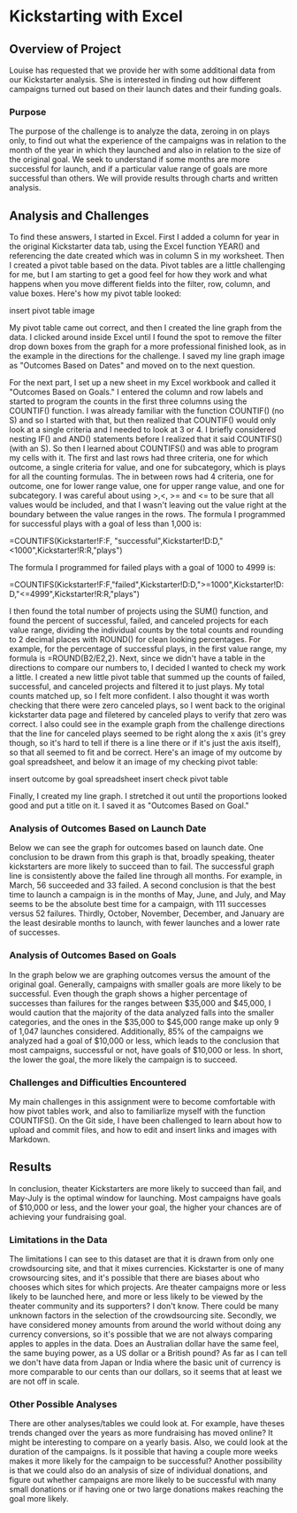 # Kickstarting with Excel

## Overview of Project

Louise has requested that we provide her with some additional data from our Kickstarter analysis.  She is interested in finding out how different campaigns turned out based on their launch dates and their funding goals. 

### Purpose
The purpose of the challenge is to analyze the data, zeroing in on plays only, to find out what the experience of the campaigns was in relation to the month of the year in which they launched and also in relation to the size of the original goal.  We seek to understand if some months are more successful for launch, and if a particular value range of goals are more successful than others. We will provide results through charts and written analysis.

## Analysis and Challenges
To find these answers, I started in Excel.  First I added a column for year in the original Kickstarter data tab, using the Excel function YEAR() and referencing the date created which was in column S in my worksheet. Then I created a pivot table based on the data.  Pivot tables are a little challenging for me, but I am starting to get a good feel for how they work and what happens when you move different fields into the filter, row, column, and value boxes.  Here's how my pivot table looked:

insert pivot table image

My pivot table came out correct, and then I created the line graph from the data.  I clicked around inside Excel until I found the spot to remove the filter drop down boxes from the graph for a more professional finished look, as in the example in the directions for the challenge.  I saved my line graph image as "Outcomes Based on Dates" and moved on to the next question. 

For the next part, I set up a new sheet in my Excel workbook and called it "Outcomes Based on Goals."  I entered the column and row labels and started to program the counts in the first three columns using the COUNTIF() function.  I was already familiar with the function COUNTIF() (no S) and so I started with that, but then realized that COUNTIF() would only look at a single criteria and I needed to look at 3 or 4.  I briefly considered nesting IF() and AND() statements before I realized that it  said COUNTIFS() (with an S).  So then I learned about COUNTIFS() and was able to program my cells with it.  The first and last rows had three criteria, one for which outcome, a single criteria for value, and one for subcategory, which is plays for all the counting formulas. The in between rows had 4 criteria, one for outcome, one for lower range value, one for upper range value, and one for subcategory.   I was careful about using >,<, >= and <= to be sure that all values would be included, and that I wasn't leaving out the value right at the boundary between the value ranges in the rows. The formula I programmed for successful plays with a goal of less than 1,000 is:

=COUNTIFS(Kickstarter!F:F, "successful",Kickstarter!D:D,"<1000",Kickstarter!R:R,"plays")

The formula I programmed for failed plays with a goal of 1000 to 4999 is:

=COUNTIFS(Kickstarter!F:F,"failed",Kickstarter!D:D,">=1000",Kickstarter!D:D,"<=4999",Kickstarter!R:R,"plays")

I then found the total number of projects using the SUM() function, and found the percent of successful, failed, and canceled projects for each value range, dividing the individual counts by the total counts and rounding to 2 decimal places with ROUND() for clean looking percentages.  For example, for the percentage of successful plays, in the first value range, my formula is =ROUND(B2/E2,2). Next, since we didn't have a table in the directions to compare our numbers to, I decided I wanted to check my work a little. I created a new little pivot table that summed up the counts of failed, successful, and canceled projects and filtered it to just plays.  My total counts matched up, so I felt more confident. I also thought it was worth checking that there were zero canceled plays, so I went back to the original kickstarter data page and filetered by canceled plays to verify that zero was correct. I also could see in the example graph from the challenge directions that the line for canceled plays seemed to be right along the x axis (it's grey though, so it's hard to tell if there is a line there or if it's just the axis itself), so that all seemed to fit and be correct.  Here's an image of my outcome by goal spreadsheet, and below it an image of my checking pivot table:

insert outcome by goal spreadsheet
insert check pivot table

Finally, I created my line graph.  I stretched it out until the proportions looked good and put a title on it.  I saved it as "Outcomes Based on Goal."

### Analysis of Outcomes Based on Launch Date

Below we can see the graph for outcomes based on launch date.  One conclusion to be drawn from this graph is that, broadly speaking, theater kickstarters are more likely to succeed than to fail.  The successful graph line is consistently above the failed line through all months.  For example, in March, 56 succeeded and 33 failed.  A second conclusion is that the best time to launch a campaign is in the months of May, June, and July, and May seems to be the absolute best time for a campaign, with 111 successes versus 52 failures.  Thirdly, October, November, December, and January are the least desirable months to launch, with fewer launches and a lower rate of successes.  


### Analysis of Outcomes Based on Goals

In the graph below we are graphing outcomes versus the amount of the original goal.  Generally, campaigns with smaller goals are more likely to be successful.  Even though the graph shows a higher percentage of successes than failures for the ranges between $35,000 and $45,000,  I would caution that the majority of the data analyzed falls into the smaller categories, and the ones in the $35,000 to $45,000 range make up only 9 of 1,047 launches considered. Additionally, 85% of the campaigns we analyzed had a goal of $10,000 or less, which leads to the conclusion that most campaigns, successful or not, have goals of $10,000 or less. In short, the lower the goal, the more likely the campaign is to succeed.

### Challenges and Difficulties Encountered

My main challenges in this assignment were to become comfortable with how pivot tables work, and also to familiarlize myself with the function COUNTIFS().  On the Git side, I have been challenged to learn about how to upload and commit files, and how to edit and insert links and images with Markdown.

## Results

In conclusion, theater Kickstarters are more likely to succeed than fail, and May-July is the optimal window for launching. Most campaigns have goals of $10,000 or less, and the lower your goal, the higher your chances are of achieving your fundraising goal.


### Limitations in the Data
The limitations I can see to this dataset are that it is drawn from only one crowdsourcing site, and that it mixes currencies.  Kickstarter is one of many crowsourcing sites, and it's possible that there are biases about who chooses which sites for which projects.  Are theater campaigns more or less likely to be launched here, and more or less likely to be viewed by the theater community and its supporters? I don't know.  There could be many unknown factors in the selection of the crowdsourcing site.  Secondly, we have considered money amounts from around the world without doing any currency conversions, so it's possible that we are not always comparing apples to apples in the data.  Does an Australian dollar have the same feel, the same buying power, as a US dollar or a British pound?  As far as I can tell we don't have data from Japan or India where the basic unit of currency is more comparable to our cents than our dollars, so it seems that at least we are not off in scale.  


### Other Possible Analyses
There are other analyses/tables we could look at.  For example, have theses trends changed over the years as more fundraising has moved online? It might be interesting to compare on a yearly basis.  Also, we could look at the duration of the campaigns.  Is it possible that having a couple more weeks makes it more likely for the campaign to be successful?  Another possibility is that we could also do an analysis of size of individual donations, and figure out whether campaigns are more likely to be successful with many small donations or if having one or two large donations makes reaching the goal more likely.  


